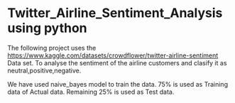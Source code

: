 # Twitter_Airline_Sentiment_Analysis using python

The following project uses the https://www.kaggle.com/datasets/crowdflower/twitter-airline-sentiment Data set.
To analyse the sentiment of the airline customers and clasify it as neutral,positive,negative.

We have used naive_bayes model to train the data.
75% is used as Training data of Actual data.
Remaining 25% is used as Test data.
